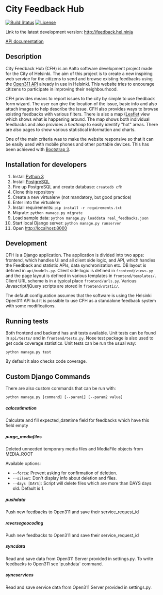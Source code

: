 # City Feedback Hub

[![Build Status](http://94.237.25.111:8080/job/city-feedback-hub/badge/icon)](http://94.237.25.111:8080/job/city-feedback-hub)
[![License](http://img.shields.io/:license-mit-blue.svg)](http://doge.mit-license.org)

Link to the latest development version: <http://feedback.hel.ninja>  

[API documentation](https://github.com/hep7agon/city-feedback-hub/wiki) 

## Description

City Feedback Hub (CFH) is an Aalto software development project made for the City of Helsinki. The aim of this project is to create a new inspiring web service for the citizens to send and browse existing feedbacks using the [Open311 API](http://dev.hel.fi/apis/open311/) already in use in Helsinki. This website tries to encourage citizens to participate in improving their neighbourhood. 

CFH provides means to report issues to the city by simple to use feedback form wizard. The user can give the location of the issue, basic info and also attach images to help describe the issue. CFH also provides ways to browse existing feedbacks with various filters. There is also a map ([Leaflet](http://leafletjs.com) view which shows what is happening around. The map shows both individual feedbacks and also provides a *heatmap* to easily identify "hot" areas. There are also pages to show various statistical information and charts.

One of the main criteria was to make the website responsive so that it can be easily used with mobile phones and other portable devices. This has been achieved with [Bootstrap 3](http://getbootstrap.com).

## Installation for developers

1. Install [Python 3](https://www.python.org)
2. Install [PostgreSQL](http://www.postgresql.org)
3. Fire up PostgreSQL and create database: `createdb cfh`
4. Clone this repository
5. Create a new virtualenv (not mandatory, but good practice)
6. Enter into the virtualenv
7. Install requirements: `pip install -r requirements.txt`
8. Migrate: `python manage.py migrate`
9. Load sample data: `python manage.py loaddata real_feedbacks.json`
10. Start local Django server: `python manage.py runserver`
11. Open <http://localhost:8000>

## Development

CFH is a Django application. The application is divided into two apps: frontend, which handles UI and all client side logic, and API, which handles the Feedback and statistic APIs, data synchronization etc. DB layout is defined in `api/models.py`. Client side logic is defined in `frontend/views.py` and the page layout is defined in various templates in `frontend/templates/`. Client URL scheme is in a typical place `frontend/urls.py`. Various Javascript/jQuery scripts are stored in `frontend/static/`.

The default configuration assumes that the software is using the Helsinki Open311 API but it is possible to use CFH as a standalone feedback system with some modifications.

## Running tests

Both frontend and backend has unit tests available. Unit tests can be found in `api/tests/` and in `frontend/tests.py`. Nose test package is also used to get code coverage statistics. Unit tests can be run the usual way: 

`python manage.py test` 

By default it also checks code coverage.

## Custom Django Commands
There are also custom commands that can be run with: 

	python manage.py [command] [--param1] [--param2 value]

##### calcestimation
Calculate and fill expected_datetime field for feedbacks which have this field empty

##### purge_mediafiles
Deleted unneeded temporary media files and MediaFile objects from MEDIA_ROOT

Available options:

- `--force`: Prevent asking for confirmation of deletion.
- `--silent`: Don't display info about deletion and files.
- `--days [DAYS]`: Script will delete files which are more than DAYS days old. Default is 1.

##### pushdata
Push new feedbacks to Open311 and save their service_request_id

##### reversegeocoding
Push new feedbacks to Open311 and save their service_request_id

##### syncdata
Read and save data from Open311 Server provided in settings.py. To write feedbacks to Open311 see \'pushdata\' command.

##### syncservices
Read and save service data from Open311 Server provided in settings.py.


